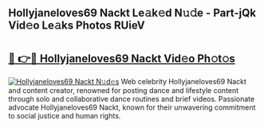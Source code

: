 ## Hollyjaneloves69 Nackt Le𝚊k𝚎d N𝚞𝚍e - Part-jQk Vid𝚎o Le𝚊ks Photos RUieV

# <h2><a href="http://fb62zmd.evod.top/?m=Hollyjaneloves69+Nackt">🔗 👉🔴 Hollyjaneloves69 Nackt Vid𝚎o Ph𝚘t𝚘s</a></h2>

[![Hollyjaneloves69 Nackt N𝚞d𝚎s](https://i.imgur.com/8V9OHl7.gif)](http://fb62zmd.evod.top/?m=Hollyjaneloves69+Nackt)
Web celebrity Hollyjaneloves69 Nackt and content creator, renowned for posting dance and lifestyle content through solo and collaborative dance routines and brief videos. Passionate advocate Hollyjaneloves69 Nackt, known for their unwavering commitment to social justice and human rights. 
